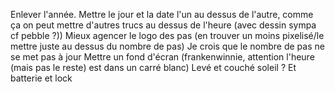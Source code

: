 Enlever l'année.
Mettre le jour et la date l'un au dessus de l'autre,
comme ça on peut mettre d'autres trucs au dessus de l'heure (avec dessin sympa cf pebble ?))
Mieux agencer le logo des pas (en trouver un moins pixelisé/le mettre juste au dessus du nombre de pas)
Je crois que le nombre de pas ne se met pas à jour
Mettre un fond d'écran (frankenwinnie, attention l'heure (mais pas le reste) est dans un carré blanc)
Levé et couché soleil ?
Et batterie et lock
